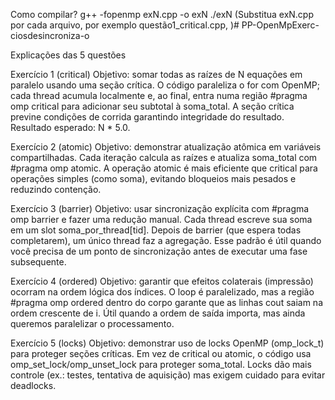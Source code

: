 Como compilar?
g++ -fopenmp exN.cpp -o exN
./exN
(Substitua exN.cpp por cada arquivo, por exemplo questão1_critical.cpp, )# PP-OpenMpExerc-ciosdesincroniza-o


Explicações das 5 questões

Exercício 1 (critical)
Objetivo: somar todas as raízes de N equações em paralelo usando uma seção crítica. O código paraleliza o for com OpenMP; cada thread acumula localmente e, ao final, entra numa região #pragma omp critical para adicionar seu subtotal à soma_total. A seção crítica previne condições de corrida garantindo integridade do resultado. Resultado esperado: N * 5.0.

Exercício 2 (atomic)
Objetivo: demonstrar atualização atômica em variáveis compartilhadas. Cada iteração calcula as raízes e atualiza soma_total com #pragma omp atomic. A operação atomic é mais eficiente que critical para operações simples (como soma), evitando bloqueios mais pesados e reduzindo contenção.

Exercício 3 (barrier)
Objetivo: usar sincronização explícita com #pragma omp barrier e fazer uma redução manual. Cada thread escreve sua soma em um slot soma_por_thread[tid]. Depois de barrier (que espera todas completarem), um único thread faz a agregação. Esse padrão é útil quando você precisa de um ponto de sincronização antes de executar uma fase subsequente.

Exercício 4 (ordered)
Objetivo: garantir que efeitos colaterais (impressão) ocorram na ordem lógica dos índices. O loop é paralelizado, mas a região #pragma omp ordered dentro do corpo garante que as linhas cout saiam na ordem crescente de i. Útil quando a ordem de saída importa, mas ainda queremos paralelizar o processamento.

Exercício 5 (locks)
Objetivo: demonstrar uso de locks OpenMP (omp_lock_t) para proteger seções críticas. Em vez de critical ou atomic, o código usa omp_set_lock/omp_unset_lock para proteger soma_total. Locks dão mais controle (ex.: testes, tentativa de aquisição) mas exigem cuidado para evitar deadlocks.

